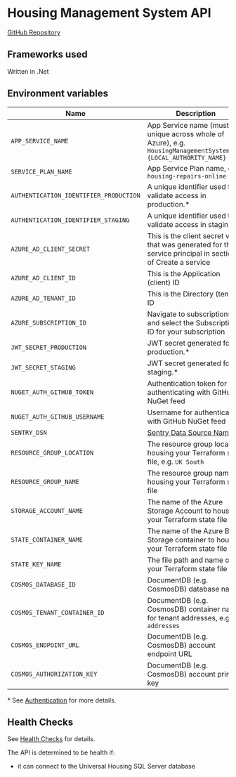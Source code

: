 # Housing Management System API

<a class="badge badge--secondary" href="https://github.com/City-of-Lincoln-Council/HousingManagementSystemApi">GitHub Repository</a>

## Frameworks used

Written in .Net

## Environment variables
| Name                                   | Description                                                                                                       |
|----------------------------------------|-------------------------------------------------------------------------------------------------------------------|
| `APP_SERVICE_NAME`                     | App Service name (must be unique across whole of Azure), e.g. `HousingManagementSystemApi-{LOCAL_AUTHORITY_NAME}` |
| `SERVICE_PLAN_NAME`                    | App Service Plan name, e.g. `housing-repairs-online`                                                              |
| `AUTHENTICATION_IDENTIFIER_PRODUCTION` | A unique identifier used to validate access in production.*                                                       |
| `AUTHENTICATION_IDENTIFIER_STAGING`    | A unique identifier used to validate access in staging.*                                                          |
| `AZURE_AD_CLIENT_SECRET`               | This is the client secret value that was generated for the service principal in section 4 of Create a service     |
| `AZURE_AD_CLIENT_ID`                   | This is the Application (client) ID                                                                               |
| `AZURE_AD_TENANT_ID`                   | This is the Directory (tenant) ID                                                                                 |
| `AZURE_SUBSCRIPTION_ID`                | Navigate to subscriptions and select the Subscription ID for your subscription                                    |
| `JWT_SECRET_PRODUCTION`                | JWT secret generated for for production.*                                                                         |
| `JWT_SECRET_STAGING`                   | JWT secret generated for for staging.*                                                                            |
| `NUGET_AUTH_GITHUB_TOKEN`              | Authentication token for authenticating with GitHub NuGet feed                                                    |
| `NUGET_AUTH_GITHUB_USERNAME`           | Username for authenticating with GitHub NuGet feed                                                                |
| `SENTRY_DSN`                           | [Sentry Data Source Name](https://docs.sentry.io/product/sentry-basics/dsn-explainer/)                            |
| `RESOURCE_GROUP_LOCATION`              | The resource group location housing your Terraform state file, e.g. `UK South`                                    |
| `RESOURCE_GROUP_NAME`                  | The resource group name housing your Terraform state file                                                         |
| `STORAGE_ACCOUNT_NAME`                 | The name of the Azure Storage Account to house your Terraform state file                                          |
| `STATE_CONTAINER_NAME`                 | The name of the Azure Blob Storage container to house your Terraform state file                                   |
| `STATE_KEY_NAME`                       | The file path and name of your Terraform state file                                                               |
| `COSMOS_DATABASE_ID`                   | DocumentDB (e.g. CosmosDB) database name                                                                          |
| `COSMOS_TENANT_CONTAINER_ID`           | DocumentDB (e.g. CosmosDB) container name for tenant addresses, e.g. `addresses`                                  |
| `COSMOS_ENDPOINT_URL`                  | DocumentDB (e.g. CosmosDB) account endpoint URL                                                                   |
| `COSMOS_AUTHORIZATION_KEY`             | DocumentDB (e.g. CosmosDB) account primary key                                                                    |
\* See [Authentication](../apis/authentication) for more details.

## Health Checks

See [Health Checks](../apis/health-checks) for details.

The API is determined to be health if:

- it can connect to the Universal Housing SQL Server database
